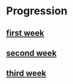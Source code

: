 # Progression

## [first week](https://jedsadasrijunpoe.github.io/IR_remote_MQTT_MATLAB/blogs/progress-28-10-2022.html)

## [second week](https://jedsadasrijunpoe.github.io/IR_remote_MQTT_MATLAB/blogs/progress-04-11-2022.html)

## [third week](https://jedsadasrijunpoe.github.io/IR_remote_MQTT_MATLAB/blogs/progress-11-11-2022.html)
